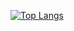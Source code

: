 [![Top Langs](https://github-readme-stats-rho-ten-94.vercel.app/api/top-langs/?username=juli0q&layout=compact&theme=radical&exclude_repo=github-readme-stats)]("/")
